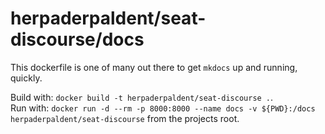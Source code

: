 # herpaderpaldent/seat-discourse/docs

This dockerfile is one of many out there to get `mkdocs` up and running, quickly.

Build with: `docker build -t herpaderpaldent/seat-discourse .`.  
Run with: `docker run -d --rm -p 8000:8000 --name docs -v ${PWD}:/docs herpaderpaldent/seat-discourse` from the projects root.

